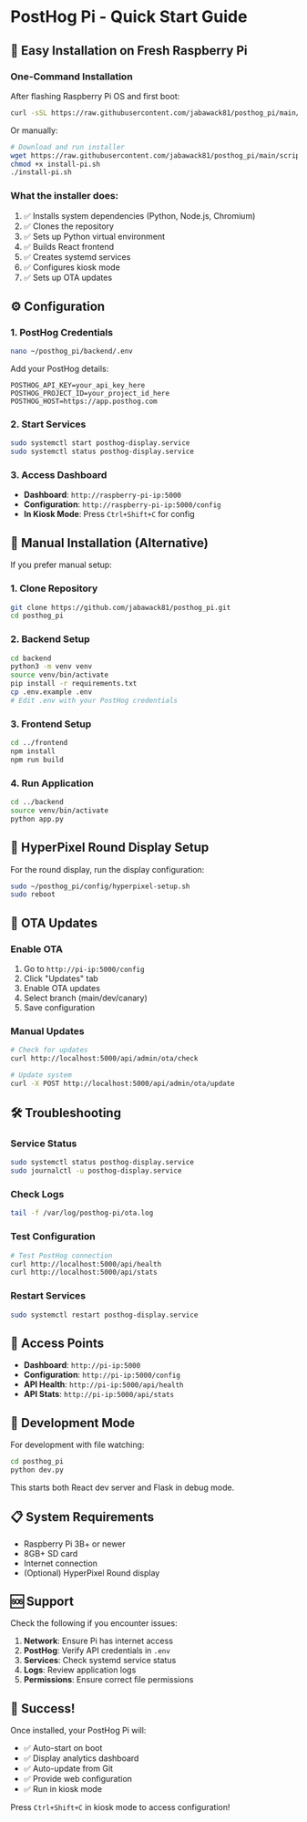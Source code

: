 # PostHog Pi - Quick Start Guide

## 🚀 Easy Installation on Fresh Raspberry Pi

### **One-Command Installation**

After flashing Raspberry Pi OS and first boot:

```bash
curl -sSL https://raw.githubusercontent.com/jabawack81/posthog_pi/main/scripts/install-pi.sh | bash
```

Or manually:

```bash
# Download and run installer
wget https://raw.githubusercontent.com/jabawack81/posthog_pi/main/scripts/install-pi.sh
chmod +x install-pi.sh
./install-pi.sh
```

### **What the installer does:**
1. ✅ Installs system dependencies (Python, Node.js, Chromium)
2. ✅ Clones the repository
3. ✅ Sets up Python virtual environment
4. ✅ Builds React frontend
5. ✅ Creates systemd services
6. ✅ Configures kiosk mode
7. ✅ Sets up OTA updates

## ⚙️ Configuration

### **1. PostHog Credentials**
```bash
nano ~/posthog_pi/backend/.env
```

Add your PostHog details:
```env
POSTHOG_API_KEY=your_api_key_here
POSTHOG_PROJECT_ID=your_project_id_here
POSTHOG_HOST=https://app.posthog.com
```

### **2. Start Services**
```bash
sudo systemctl start posthog-display.service
sudo systemctl status posthog-display.service
```

### **3. Access Dashboard**
- **Dashboard**: `http://raspberry-pi-ip:5000`
- **Configuration**: `http://raspberry-pi-ip:5000/config`
- **In Kiosk Mode**: Press `Ctrl+Shift+C` for config

## 🔧 Manual Installation (Alternative)

If you prefer manual setup:

### **1. Clone Repository**
```bash
git clone https://github.com/jabawack81/posthog_pi.git
cd posthog_pi
```

### **2. Backend Setup**
```bash
cd backend
python3 -m venv venv
source venv/bin/activate
pip install -r requirements.txt
cp .env.example .env
# Edit .env with your PostHog credentials
```

### **3. Frontend Setup**
```bash
cd ../frontend
npm install
npm run build
```

### **4. Run Application**
```bash
cd ../backend
source venv/bin/activate
python app.py
```

## 📱 HyperPixel Round Display Setup

For the round display, run the display configuration:

```bash
sudo ~/posthog_pi/config/hyperpixel-setup.sh
sudo reboot
```

## 🔄 OTA Updates

### **Enable OTA**
1. Go to `http://pi-ip:5000/config`
2. Click "Updates" tab
3. Enable OTA updates
4. Select branch (main/dev/canary)
5. Save configuration

### **Manual Updates**
```bash
# Check for updates
curl http://localhost:5000/api/admin/ota/check

# Update system
curl -X POST http://localhost:5000/api/admin/ota/update
```

## 🛠️ Troubleshooting

### **Service Status**
```bash
sudo systemctl status posthog-display.service
sudo journalctl -u posthog-display.service
```

### **Check Logs**
```bash
tail -f /var/log/posthog-pi/ota.log
```

### **Test Configuration**
```bash
# Test PostHog connection
curl http://localhost:5000/api/health
curl http://localhost:5000/api/stats
```

### **Restart Services**
```bash
sudo systemctl restart posthog-display.service
```

## 🎯 Access Points

- **Dashboard**: `http://pi-ip:5000`
- **Configuration**: `http://pi-ip:5000/config`
- **API Health**: `http://pi-ip:5000/api/health`
- **API Stats**: `http://pi-ip:5000/api/stats`

## 🔧 Development Mode

For development with file watching:

```bash
cd posthog_pi
python dev.py
```

This starts both React dev server and Flask in debug mode.

## 📋 System Requirements

- Raspberry Pi 3B+ or newer
- 8GB+ SD card
- Internet connection
- (Optional) HyperPixel Round display

## 🆘 Support

Check the following if you encounter issues:

1. **Network**: Ensure Pi has internet access
2. **PostHog**: Verify API credentials in `.env`
3. **Services**: Check systemd service status
4. **Logs**: Review application logs
5. **Permissions**: Ensure correct file permissions

## 🎉 Success!

Once installed, your PostHog Pi will:
- ✅ Auto-start on boot
- ✅ Display analytics dashboard
- ✅ Auto-update from Git
- ✅ Provide web configuration
- ✅ Run in kiosk mode

Press `Ctrl+Shift+C` in kiosk mode to access configuration!
